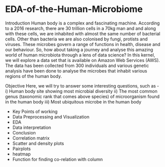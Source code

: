 # EDA-of-the-Human-Microbiome
Introduction
Human body is a complex and fascinating machine. According to a 2016 research, there are 30 trillion cells in a 70kg man and and along with these cells, we are inhabited with almost the same number of bacterial cells. Other than bacteria we are also colonised by fungi, protists and viruses. These microbes govern a range of functions in health, disease and our behaviour. So, how about taking a journey and analyse this amazing world of human microbiota through a lens of data science? In this kernel, we will explore a data set that is available on Amazon Web Services (AWS). The data has been collected from 300 individuals and various genetic analysis have been done to analyse the microbes that inhabit various regions of the human body.

Objective
Here, we will try to answer some interesting questions, such as - i) Human body site showing most microbial diversity ii) The most common genus (taxonomic rank that comes above species) of microorganism found in the human body iii) Most ubiquitous microbe in the human body
* Key Points of working
* Data Preprocessing and Visualization
* EDA
* Data interpretation
* Conclusion
* Correlation matrix
* Scatter and density plots
* Pairplots
* heatmap
* Function for finding co-relation with column



